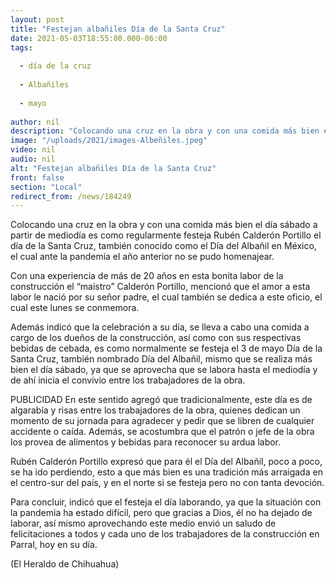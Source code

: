 ```yaml
---
layout: post
title: "Festejan albañiles Día de la Santa Cruz"
date: 2021-05-03T18:55:00.000-06:00
tags:
  
  - día de la cruz
  
  - Albañiles
  
  - mayo
  
author: nil
description: "Colocando una cruz en la obra y con una comida más bien el día sábado a partir de mediodía es como regularmente festejan, el cual ante la pandemia el año anterior no se pudo homenajear"
image: "/uploads/2021/images-Albeñiles.jpeg"
video: nil
audio: nil
alt: "Festejan albañiles Día de la Santa Cruz"
front: false
section: "Local"
redirect_from: /news/184249
---
```


Colocando una cruz en la obra y con una comida más bien el día sábado a partir de mediodía es como regularmente festeja Rubén Calderón Portillo el día de la Santa Cruz, también conocido como el Día del Albañil en México, el cual ante la pandemia el año anterior no se pudo homenajear.

Con una experiencia de más de 20 años en esta bonita labor de la construcción el “maistro” Calderón Portillo, mencionó que el amor a esta labor le nació por su señor padre, el cual también se dedica a este oficio, el cual este lunes se conmemora.

Además indicó que la celebración a su día, se lleva a cabo una comida a cargo de los dueños de la construcción, así como con sus respectivas bebidas de cebada, es como normalmente se festeja el 3 de mayo Día de la Santa Cruz, también nombrado Día del Albañil, mismo que se realiza más bien el día sábado, ya que se aprovecha que se labora hasta el mediodía y de ahí inicia el convivio entre los trabajadores de la obra.

PUBLICIDAD
En este sentido agregó que tradicionalmente, este día es de algarabía y risas entre los trabajadores de la obra, quienes dedican un momento de su jornada para agradecer y pedir que se libren de cualquier accidente o caída. Además, se acostumbra que el patrón o jefe de la obra los provea de alimentos y bebidas para reconocer su ardua labor.

Rubén Calderón Portillo expresó que para él el Día del Albañil, poco a poco, se ha ido perdiendo, esto a que más bien es una tradición más arraigada en el centro-sur del país, y en el norte si se festeja pero no con tanta devoción.

Para concluir, indicó que el festeja el día laborando, ya que la situación con la pandemia ha estado difícil, pero que gracias a Dios, él no ha dejado de laborar, así mismo aprovechando este medio envió un saludo de felicitaciones a todos y cada uno de los trabajadores de la construcción en Parral, hoy en su día.

(El Heraldo de Chihuahua)
